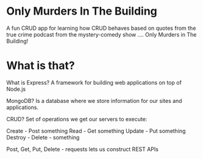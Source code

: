 # Only Murders In The Building

A fun CRUD app for learning how CRUD behaves based on quotes from the true crime podcast from the mystery-comedy show .... Only Murders in The Building!

# What is that?

What is Express?
A framework for building web applications on top of Node.js

MongoDB?
Is a database where we store information for our sites and applications.

CRUD?
Set of operations we get our servers to execute:

Create - Post something
Read - Get something
Update - Put something
Destroy - Delete - something

Post, Get, Put, Delete - requests lets us construct REST APIs 
